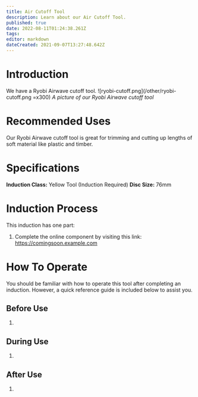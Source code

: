 ```yaml
---
title: Air Cutoff Tool
description: Learn about our Air Cutoff Tool.
published: true
date: 2022-08-11T01:24:38.261Z
tags: 
editor: markdown
dateCreated: 2021-09-07T13:27:48.642Z
---
```


# Introduction
We have a Ryobi Airwave cutoff tool.
![ryobi-cutoff.png](/other/ryobi-cutoff.png =x300)
*A picture of our Ryobi Airwave cutoff tool*

# Recommended Uses
Our Ryobi Airwave cutoff tool is great for trimming and cutting up lengths of soft material like plastic and timber.

# Specifications
**Induction Class:** Yellow Tool (Induction Required)
**Disc Size:** 76mm

# Induction Process
This induction has one part:

1. Complete the online component by visiting this link: https://comingsoon.example.com

# How To Operate
You should be familiar with how to operate this tool after completing an induction. However, a quick reference guide is included below to assist you.

## Before Use
1. 

## During Use
1. 

## After Use
1. 
